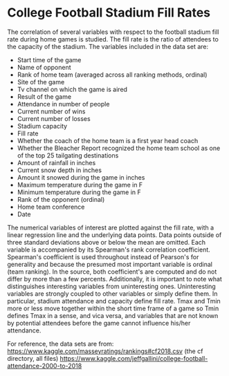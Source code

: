 # College Football Stadium Fill Rates

The correlation of several variables with respect to the football stadium fill rate during home games is studied. The fill rate is the ratio of attendees to the capacity of the stadium. The variables included in the data set are:

- Start time of the game
- Name of opponent
- Rank of home team (averaged across all ranking methods, ordinal)
- Site of the game
- Tv channel on which the game is aired
- Result of the game
- Attendance in number of people
- Current number of wins
- Current number of losses
- Stadium capacity
- Fill rate
- Whether the coach of the home team is a first year head coach
- Whether the Bleacher Report recognized the home team school as one of the top 25 tailgating destinations
- Amount of rainfall in inches
- Current snow depth in inches
- Amount it snowed during the game in inches
- Maximum temperature during the game in F
- Minimum temperature during the game in F
- Rank of the opponent (ordinal)
- Home team conference
- Date 

The numerical variables of interest are plotted against the fill rate, with a linear regression line and the underlying data points. Data points outside of three standard deviations above or below the mean are omitted. Each variable is accompanied by its Spearman's rank correlation coefficient. Spearman's coefficient is used throughout instead of Pearson's for generality and because the presumed most important variable is ordinal (team ranking). In the source, both coefficient's are computed and do not differ by more than a few percents. Additionally, it is important to note what distinguishes interesting variables from uninteresting ones. Uninteresting variables are strongly coupled to other variables or simply define them. In particular, stadium attendance and capacity define fill rate. Tmax and Tmin more or less move together within the short time frame of a game so Tmin defines Tmax in a sense, and vica versa, and variables that are not known by potential attendees before the game cannot influence his/her attendance.  

For reference, the data sets are from:
https://www.kaggle.com/masseyratings/rankings#cf2018.csv (the cf directory, all files)
https://www.kaggle.com/jeffgallini/college-football-attendance-2000-to-2018
